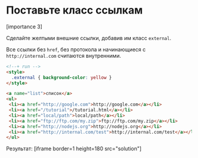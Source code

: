 # Поставьте класс ссылкам

[importance 3]

Сделайте желтыми внешние ссылки, добавив им класс `external`.

Все ссылки без `href`, без протокола и начинающиеся с `http://internal.com` считаются внутренними.

```html
<!--+ run -->
<style>
  .external { background-color: yellow }
</style>

<a name="list">список</a>
<ul>
 <li><a href="http://google.com">http://google.com</a></li>
 <li><a href="/tutorial">/tutorial.html</a></li>
 <li><a href="local/path">local/path</a></li>
 <li><a href="ftp://ftp.com/my.zip">ftp://ftp.com/my.zip</a></li>
 <li><a href="http://nodejs.org">http://nodejs.org</a></li>
 <li><a href="http://internal.com/test">http://internal.com/test</a></li>
</ul>
```


Результат: 
[iframe border=1 height=180 src="solution"]

